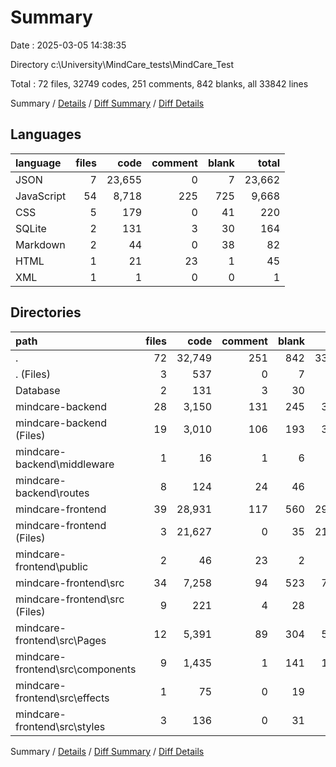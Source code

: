 # Summary

Date : 2025-03-05 14:38:35

Directory c:\\University\\MindCare_tests\\MindCare_Test

Total : 72 files,  32749 codes, 251 comments, 842 blanks, all 33842 lines

Summary / [Details](details.md) / [Diff Summary](diff.md) / [Diff Details](diff-details.md)

## Languages
| language | files | code | comment | blank | total |
| :--- | ---: | ---: | ---: | ---: | ---: |
| JSON | 7 | 23,655 | 0 | 7 | 23,662 |
| JavaScript | 54 | 8,718 | 225 | 725 | 9,668 |
| CSS | 5 | 179 | 0 | 41 | 220 |
| SQLite | 2 | 131 | 3 | 30 | 164 |
| Markdown | 2 | 44 | 0 | 38 | 82 |
| HTML | 1 | 21 | 23 | 1 | 45 |
| XML | 1 | 1 | 0 | 0 | 1 |

## Directories
| path | files | code | comment | blank | total |
| :--- | ---: | ---: | ---: | ---: | ---: |
| . | 72 | 32,749 | 251 | 842 | 33,842 |
| . (Files) | 3 | 537 | 0 | 7 | 544 |
| Database | 2 | 131 | 3 | 30 | 164 |
| mindcare-backend | 28 | 3,150 | 131 | 245 | 3,526 |
| mindcare-backend (Files) | 19 | 3,010 | 106 | 193 | 3,309 |
| mindcare-backend\\middleware | 1 | 16 | 1 | 6 | 23 |
| mindcare-backend\\routes | 8 | 124 | 24 | 46 | 194 |
| mindcare-frontend | 39 | 28,931 | 117 | 560 | 29,608 |
| mindcare-frontend (Files) | 3 | 21,627 | 0 | 35 | 21,662 |
| mindcare-frontend\\public | 2 | 46 | 23 | 2 | 71 |
| mindcare-frontend\\src | 34 | 7,258 | 94 | 523 | 7,875 |
| mindcare-frontend\\src (Files) | 9 | 221 | 4 | 28 | 253 |
| mindcare-frontend\\src\\Pages | 12 | 5,391 | 89 | 304 | 5,784 |
| mindcare-frontend\\src\\components | 9 | 1,435 | 1 | 141 | 1,577 |
| mindcare-frontend\\src\\effects | 1 | 75 | 0 | 19 | 94 |
| mindcare-frontend\\src\\styles | 3 | 136 | 0 | 31 | 167 |

Summary / [Details](details.md) / [Diff Summary](diff.md) / [Diff Details](diff-details.md)